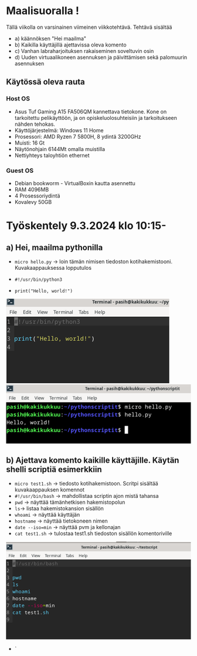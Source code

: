 # Maalisuoralla !
Tällä viikolla on varsinainen viimeinen viikkotehtävä. Tehtävä sisältää 
- a) käännöksen "Hei maailma"
- b) Kaikilla käyttäjillä ajettavissa oleva komento 
- c) Vanhan labraharjoituksen rakaiseminen soveltuvin osin 
- d) Uuden virtuaalikoneen asennuksen ja päivittämisen sekä palomuurin asennuksen

## Käytössä oleva rauta
### Host OS
- Asus Tuf Gaming A15 FA506QM kannettava tietokone. Kone on tarkoitettu pelikäyttöön, ja on opiskeluolosuhteisiin ja tarkoitukseen nähden tehokas.
- Käyttöjärjestelmä: Windows 11 Home
- Prosessori: AMD Ryzen 7 5800H, 8 ydintä 3200GHz
- Muisti: 16 Gt
- Näytönohjain 6144Mt omalla muistilla
- Nettiyhteys taloyhtiön ethernet

### Guest OS
- Debian bookworm - VirtualBoxin kautta asennettu
- RAM 4096MB
- 4 Prosessoriydintä
- Kovalevy 50GB

# Työskentely 9.3.2024 klo 10:15-
## a) Hei, maailma pythonilla
- `micro hello.py` -> loin tämän nimisen tiedoston kotihakemistooni. Kuvakaappauksessa lopputulos

- `#!/usr/bin/python3`
- `print("Hello, world!")`

![Add file: Update](h7_helloworld.png) ![Add file: Upload](h7-hello2.png)

## b) Ajettava komento kaikille käyttäjille. Käytän shelli scriptiä esimerkkiin
- `micro test1.sh` -> tiedosto kotihakemistoon. Scritpi sisältää kuvakaappauksen komennot
- `#!/usr/bin/bash` -> mahdollistaa scriptin ajon mistä tahansa
- `pwd` -> näyttää tämänhetkisen hakemistopolun
- `ls`-> listaa hakemistokansion sisällön
- `whoami` -> näyttää käyttäjän
- `hostname` -> näyttää tietokoneen nimen
- `date --iso=min` -> näyttää pvm ja kellonajan
- `cat test1.sh` -> tulostaa test1.sh tiedoston sisällön komentoriville

![Add file: Update](h7-test1sh.png)
- `
